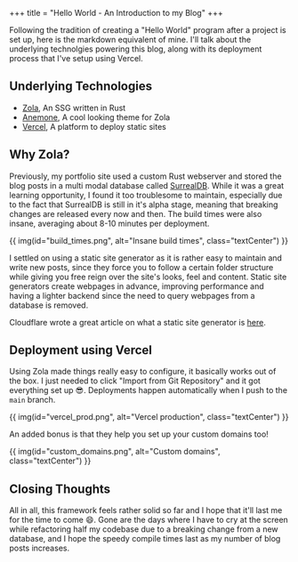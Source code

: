 +++
title = "Hello World - An Introduction to my Blog"
+++

Following the tradition of creating a "Hello World" program after a project is set up,
here is the markdown equivalent of mine. I'll talk about the underlying technolgies
powering this blog, along with its deployment process that I've setup using Vercel.

## Underlying Technologies

- [Zola](https://getzola.org/), An SSG written in Rust
- [Anemone](https://www.getzola.org/themes/anemone/), A cool looking theme for Zola
- [Vercel](https://vercel.com/), A platform to deploy static sites

## Why Zola?

Previously, my portfolio site used a custom Rust webserver and stored the blog posts
in a multi modal database called [SurrealDB](https://surrealdb.com/). While it was
a great learning opportunity, I found it too troublesome to maintain, especially due
to the fact that SurrealDB is still in it's alpha stage, meaning that breaking changes
are released every now and then. The build times were also insane, averaging about
8-10 minutes per deployment.

{{ img(id="build_times.png", alt="Insane build times", class="textCenter") }}

I settled on using a static site generator as it is rather easy to maintain and write
new posts, since they force you to follow a certain folder structure while giving
you free reign over the site's looks, feel and content. Static site generators create
webpages in advance, improving performance and having a lighter backend since the need
to query webpages from a database is removed.

Cloudflare wrote a great article on what a static site generator is [here](https://www.cloudflare.com/learning/performance/static-site-generator/).

## Deployment using Vercel

Using Zola made things really easy to configure, it basically works out of the box. I just
needed to click "Import from Git Repository" and it got everything set up 😎. Deployments
happen automatically when I push to the `main` branch.

{{ img(id="vercel_prod.png", alt="Vercel production", class="textCenter") }}

An added bonus is that they help you set up your custom domains too!

{{ img(id="custom_domains.png", alt="Custom domains", class="textCenter") }}

## Closing Thoughts

All in all, this framework feels rather solid so far and I hope that it'll last me for the
time to come 😄. Gone are the days where I have to cry at the screen while refactoring half
my codebase due to a breaking change from a new database, and I hope the speedy compile times
last as my number of blog posts increases.

